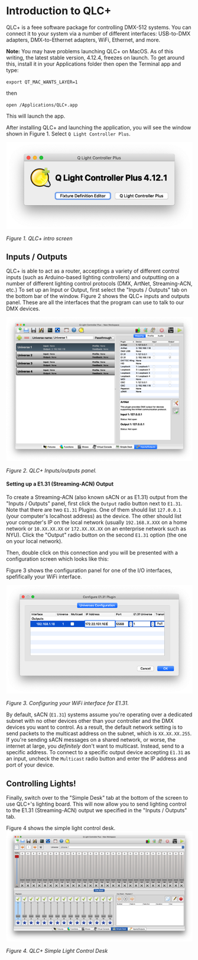# Introduction to QLC+

QLC+ is a feee software package for controlling DMX-512 systems. You can connect it to your system via a number of different interfaces: USB-to-DMX adapters, DMX-to-Ethernet adapters, WiFi, Ethernet, and more. 

__Note:__ You may have problems launching QLC+ on MacOS. As of this writing, the latest stable version, 4.12.4, freezes on launch. To get around this, install it in your Applications folder then open the Terminal app and type:

`export QT_MAC_WANTS_LAYER=1`

then 

`open /Applications/QLC+.app`

This will launch the app.

After installing QLC+ and launching the application, you will see the  window shown in Figure 1.  Select `Q Light Controller Plus`.

![Figure 1. QLC+ intro screen](img/qlc+opener.png)

_Figure 1. QLC+ intro screen_

## Inputs / Outputs

QLC+ is able to act as a router, acceptings a variety of different control inputs (such as Arduino-based lighting controllers) and outputting on a number of different lighting control protocols (DMX, ArtNet, Streaming-ACN, etc.)  To set up an Input or Output, first select the "Inputs / Outputs" tab on the bottom bar of the window.  Figure 2 shows the QLC+ inputs and outputs panel. These are all the interfaces that the program can use to talk to our DMX devices. 

![Figure 2. QLC+ Inputs/outputs panel](img/qlc+-inputs-outputs.png)

_Figure 2. QLC+ Inputs/outputs panel._

#### Setting up a E1.31 (Streaming-ACN) Output

To create a Streaming-ACN (also known sACN or as E1.31) output from the "Inputs / Outputs" panel, first click the `Output` radio button next to `E1.31`.  Note that there are two `E1.31` Plugins.  One of them should list `127.0.0.1` (your computer's localhost address) as the device.  The other should list your computer's IP on the local network (usually `192.168.X.XXX` on a home network or `10.XX.XX.XX`  or `172.XX.XX.XX` on an enterprise network such as NYU).  Click the "Output" radio button on the second `E1.31` option (the one on your local network).  

Then, double click on this connection and you will be presented with a configuration screen which looks like this: 

Figure 3 shows the configuration panel for one of the I/O interfaces, spefifically your WiFi interface. 

![Figure 3. Configuring your WiFi interface for E1.31](img/qlc+-e131-config.png)

_Figure 3. Configuring your WiFi interface for E1.31._

By default, sACN (`E1.31`) systems assume you're operating over a dedicated subnet with no other devices other than your controller and the DMX devices you want to control. As a result, the default network setting is to send packets to the multicast address on the subnet, which is `XX.XX.XX.255`. If you're sending sACN messages on a shared network, or worse, the internet at large, you _definitely_ don't want to multicast. Instead, send to a specific address. To connect to a specific output device accepting `E1.31` as an input, uncheck the `Multicast` radio button and enter the IP address and port of your device.

## Controlling Lights!

Finally, switch over to the "Simple Desk" tab at the bottom of the screen to use QLC+'s lighting board. This will now allow you to send lighting control to the E1.31 (Streaming-ACN) output we specified in the "Inputs / Outputs" tab.

Figure 4 shows the simple light control desk. 
![Figure 4. Simple light control desk](img/qlc+-simple-desk.png)

_Figure 4. QLC+ Simple Light Control Desk_